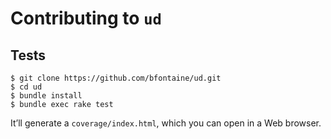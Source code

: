 # Contributing to `ud`

## Tests

```
$ git clone https://github.com/bfontaine/ud.git
$ cd ud
$ bundle install
$ bundle exec rake test
```

It’ll generate a `coverage/index.html`, which you can open in a Web browser.
